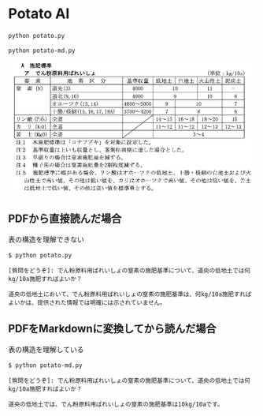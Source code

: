 # Potato AI
```
python potato.py
```
```
python potato-md.py
```
![](image/kijun.png)

## PDFから直接読んだ場合
表の構造を理解できない

```
$ python potato.py
```
```
[質問をどうぞ]: でん粉原料用ばれいしょの窒素の施肥基準について、道央の低地土では何kg/10a施肥すればよいか？
```
```
道央の低地土において、でん粉原料用ばれいしょの窒素の施肥基準は、何kg/10a施肥すればよいかは、提供された情報では明確には示されていません。
```

## PDFをMarkdownに変換してから読んだ場合
表の構造を理解している

```
$ python potato-md.py
```
```
[質問をどうぞ]: でん粉原料用ばれいしょの窒素の施肥基準について、道央の低地土では何kg/10a施肥すればよいか？
```
```
道央の低地土では、でん粉原料用ばれいしょの窒素の施肥基準は10kg/10aです。
```
